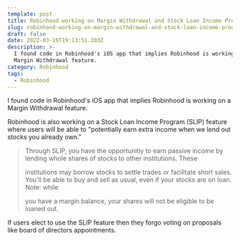 ```yaml
---
template: post
title: Robinhood working on Margin Withdrawal and Stock Loan Income Program - SLIP
slug: robinhood-working-on-margin-withdrawal-and-stock-loan-income-program-slip
draft: false
date: 2022-03-16T19:13:51.203Z
description: >-
  I found code in Robinhood's iOS app that implies Robinhood is working on a
  Margin Withdrawal feature.
category: Robinhood
tags:
  - Robinhood
---
```

I found code in Robinhood's iOS app that implies Robinhood is working on a Margin Withdrawal feature.

Robinhood is also working on a Stock Loan Income Program (SLIP) feature where users will be able to "potentially earn extra income when we lend out stocks you already own."

> Through SLIP, you have the opportunitiy to earn passive income by lending whole shares of stocks to other institutions. These
>
> institutions may borrow stocks to settle trades or facilitate short sales. You'll be able to buy and sell as usual, even if your stocks are on loan. Note: while
>
> you have a margin balance, your shares will not be eligible to be loaned out.

 If users elect to use the SLIP feature then they forgo voting on proposals like board of directors appointments.
